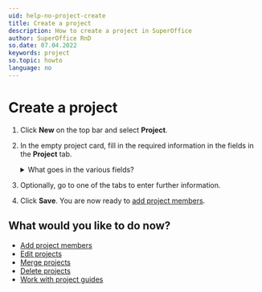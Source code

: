 ```yaml
---
uid: help-no-project-create
title: Create a project
description: How to create a project in SuperOffice
author: SuperOffice RnD
so.date: 07.04.2022
keywords: project
so.topic: howto
language: no
---
```


# Create a project

1. Click **New** on the top bar and select **Project**.

2. In the empty project card, fill in the required information in the fields in the **Project** tab.

    <details><summary>What goes in the various fields?</summary>

    [!include[Steps to populate company fields](includes/project-fields.md)]

    </details>

3. Optionally, go to one of the tabs to enter further information.

4. Click **Save**. You are now ready to [add project members][5].

## What would you like to do now?

* [Add project members][5]
* [Edit projects][7]
* [Merge projects][8]
* [Delete projects][9]
* [Work with project guides][1]

<!-- Referenced links -->

[5]: project-members/add.md
[7]: edit.md
[8]: merge-projects.md
[9]: delete.md
[1]: project-guide/working-with.md

<!-- Referenced images -->

